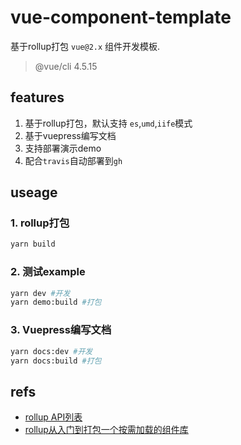 # vue-component-template

基于rollup打包 `vue@2.x` 组件开发模板.
> @vue/cli 4.5.15

## features

1. 基于rollup打包，默认支持 `es`,`umd`,`iife`模式
2. 基于vuepress编写文档
3. 支持部署演示demo
4. 配合`travis`自动部署到`gh`

## useage
### 1. rollup打包
```bash
yarn build
```

### 2. 测试example
```bash
yarn dev #开发
yarn demo:build #打包
```

### 3. Vuepress编写文档
```bash
yarn docs:dev #开发
yarn docs:build #打包
```

## refs
- [rollup API列表](https://www.rollupjs.com/guide/big-list-of-options)
- [rollup从入门到打包一个按需加载的组件库](https://juejin.cn/post/6934698510436859912)
